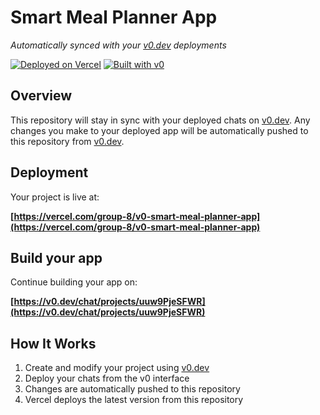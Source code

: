 # Smart Meal Planner App

*Automatically synced with your [v0.dev](https://v0.dev) deployments*

[![Deployed on Vercel](https://img.shields.io/badge/Deployed%20on-Vercel-black?style=for-the-badge&logo=vercel)](https://vercel.com/group-8/v0-smart-meal-planner-app)
[![Built with v0](https://img.shields.io/badge/Built%20with-v0.dev-black?style=for-the-badge)](https://v0.dev/chat/projects/uuw9PjeSFWR)

## Overview

This repository will stay in sync with your deployed chats on [v0.dev](https://v0.dev).
Any changes you make to your deployed app will be automatically pushed to this repository from [v0.dev](https://v0.dev).

## Deployment

Your project is live at:

**[https://vercel.com/group-8/v0-smart-meal-planner-app](https://vercel.com/group-8/v0-smart-meal-planner-app)**

## Build your app

Continue building your app on:

**[https://v0.dev/chat/projects/uuw9PjeSFWR](https://v0.dev/chat/projects/uuw9PjeSFWR)**

## How It Works

1. Create and modify your project using [v0.dev](https://v0.dev)
2. Deploy your chats from the v0 interface
3. Changes are automatically pushed to this repository
4. Vercel deploys the latest version from this repository